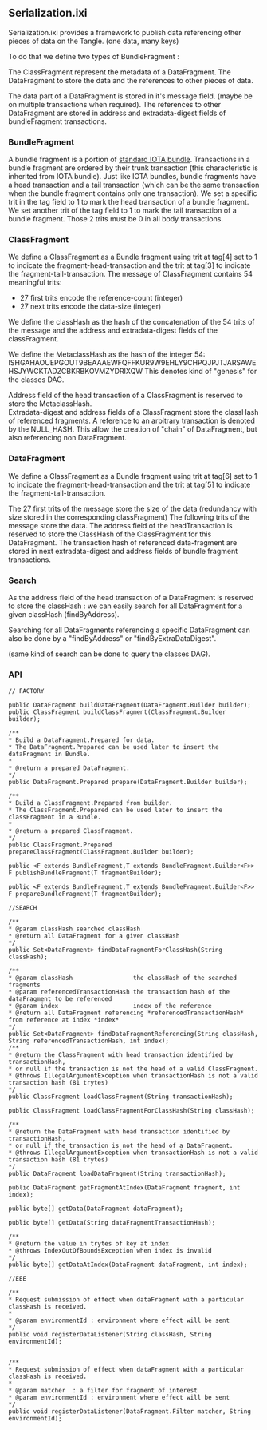 ## Serialization.ixi

Serialization.ixi provides a framework to publish data referencing other pieces of data on the Tangle. (one data, many keys)

To do that we define two types of BundleFragment :

The ClassFragment represent the metadata of a DataFragment. The DataFragment to store the data and the references 
to other pieces of data.

The data part of a DataFragment is stored in it's message field. (maybe be on multiple transactions when required).
The references to other DataFragment are stored in address and extradata-digest fields of bundleFragment transactions.

### BundleFragment

A bundle fragment is a portion of [standard IOTA bundle](https://docs.iota.org/docs/getting-started/0.1/introduction/what-is-a-bundle). 
Transactions in a bundle fragment are ordered by their trunk transaction (this characteristic is inherited from IOTA bundle). 
Just like IOTA bundles, bundle fragments have a head transaction and a tail transaction (which can be the same transaction 
when the bundle fragment contains only one transaction). 
We set a specific trit in the tag field to 1 to mark the head transaction of a bundle fragment. 
We set another trit of the tag field to 1 to mark the tail transaction of a bundle fragment. 
Those 2 trits must be 0 in all body transactions.

### ClassFragment

We define a ClassFragment as a Bundle fragment using trit at tag[4] set to 1 to indicate the fragment-head-transaction 
and the trit at tag[3] to indicate the fragment-tail-transaction.
The message of ClassFragment contains 54 meaningful trits:
 - 27 first trits encode the reference-count (integer)
 - 27 next trits encode the data-size (integer)

We define the classHash as the hash of the concatenation of the 54 trits of the message and the address and 
extradata-digest fields of the classFragment.

We define the MetaclassHash as the hash of the integer 54: ISHGAHAOUEPGOUT9BEAAAEWFQFFKUR9W9EHLY9CHPQJPJTJARSAWEHSJYWCKTADZCBKRBKOVMZYDRIXQW
This denotes kind of "genesis" for the classes DAG.

Address field of the head transaction of a ClassFragment is reserved to store the MetaclassHash.  
Extradata-digest and address fields of a ClassFragment store the classHash of referenced fragments.
A reference to an arbitrary transaction is denoted by the NULL_HASH. This allow the creation of "chain" of DataFragment, but also referencing non DataFragment.

### DataFragment

We define a ClassFragment as a Bundle fragment using trit at tag[6] set to 1 to indicate the fragment-head-transaction 
and the trit at tag[5] to indicate the fragment-tail-transaction.

The 27 first trits of the message store the size of the data (redundancy with size stored in the corresponding classFragment)
The following trits of the message store the data.
The address field of the headTransaction is reserved to store the ClassHash of the ClassFragment for this DataFragment.
The transaction hash of referenced data-fragment are stored in next extradata-digest and address fields of bundle fragment transactions.

### Search

As the address field of the head transaction of a DataFragment is reserved to store the classHash : 
we can easily search for all DataFragment for a given classHash (findByAddress).

Searching for all DataFragments referencing a specific DataFragment can also be done by a "findByAddress" or "findByExtraDataDigest".

(same kind of search can be done to query the classes DAG).

### API

    // FACTORY
    
    public DataFragment buildDataFragment(DataFragment.Builder builder);
    public ClassFragment buildClassFragment(ClassFragment.Builder builder);
    
    /**
    * Build a DataFragment.Prepared for data.
    * The DataFragment.Prepared can be used later to insert the dataFragment in Bundle.
    *
    * @return a prepared DataFragment.
    */
    public DataFragment.Prepared prepare(DataFragment.Builder builder);
    
    /**
    * Build a ClassFragment.Prepared from builder.
    * The ClassFragment.Prepared can be used later to insert the classFragment in a Bundle.
    *
    * @return a prepared ClassFragment.
    */
    public ClassFragment.Prepared prepareClassFragment(ClassFragment.Builder builder);
    
    public <F extends BundleFragment,T extends BundleFragment.Builder<F>> F publishBundleFragment(T fragmentBuilder);
    
    public <F extends BundleFragment,T extends BundleFragment.Builder<F>> F prepareBundleFragment(T fragmentBuilder);
    
    //SEARCH
    
    /**
    * @param classHash searched classHash
    * @return all DataFragment for a given classHash
    */
    public Set<DataFragment> findDataFragmentForClassHash(String classHash);
    
    /**
    * @param classHash                 the classHash of the searched fragments
    * @param referencedTransactionHash the transaction hash of the dataFragment to be referenced
    * @param index                     index of the reference
    * @return all DataFragment referencing *referencedTransactionHash* from reference at index *index*
    */
    public Set<DataFragment> findDataFragmentReferencing(String classHash, String referencedTransactionHash, int index);
    /**
    * @return the ClassFragment with head transaction identified by transactionHash,
    * or null if the transaction is not the head of a valid ClassFragment.
    * @throws IllegalArgumentException when transactionHash is not a valid transaction hash (81 trytes)
    */
    public ClassFragment loadClassFragment(String transactionHash);
    
    public ClassFragment loadClassFragmentForClassHash(String classHash);
    
    /**
    * @return the DataFragment with head transaction identified by transactionHash,
    * or null if the transaction is not the head of a DataFragment.
    * @throws IllegalArgumentException when transactionHash is not a valid transaction hash (81 trytes)
    */
    public DataFragment loadDataFragment(String transactionHash);
    
    public DataFragment getFragmentAtIndex(DataFragment fragment, int index);
    
    public byte[] getData(DataFragment dataFragment);
    
    public byte[] getData(String dataFragmentTransactionHash);
    
    /**
    * @return the value in trytes of key at index
    * @throws IndexOutOfBoundsException when index is invalid
    */
    public byte[] getDataAtIndex(DataFragment dataFragment, int index);
    
    //EEE
    
    /**
    * Request submission of effect when dataFragment with a particular classHash is received.
    *
    * @param environmentId : environment where effect will be sent
    */
    public void registerDataListener(String classHash, String environmentId);
    
    
    /**
    * Request submission of effect when dataFragment with a particular classHash is received.
    *
    * @param matcher  : a filter for fragment of interest
    * @param environmentId : environment where effect will be sent
    */
    public void registerDataListener(DataFragment.Filter matcher, String environmentId);
    